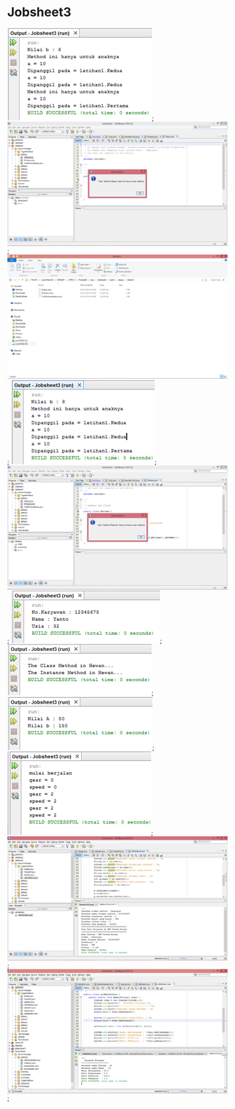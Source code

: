 # Jobsheet3
![alt text](https://github.com/lyrahrtn/Jobsheet3/blob/master/Latihan1%20no1.PNG);
![alt text](https://github.com/lyrahrtn/Jobsheet3/blob/master/latihan1%20no1c.PNG);
![alt text](https://github.com/lyrahrtn/Jobsheet3/blob/master/latihan1%20d.PNG);
![alt text](https://github.com/lyrahrtn/Jobsheet3/blob/master/Latihan1%20no2.PNG);
![alt text](https://github.com/lyrahrtn/Jobsheet3/blob/master/latihan1%20no2b.PNG);
![alt text](https://github.com/lyrahrtn/Jobsheet3/blob/master/latihan2%20b.PNG);
![alt text](https://github.com/lyrahrtn/Jobsheet3/blob/master/latihan3%20b.PNG);
![alt text](https://github.com/lyrahrtn/Jobsheet3/blob/master/latihan4%20b.PNG);
![alt text](https://github.com/lyrahrtn/Jobsheet3/blob/master/latihan5%20b.PNG);
![alt text](https://github.com/lyrahrtn/Jobsheet3/blob/master/tugas%20praktikum.PNG);
![alt text](https://github.com/lyrahrtn/Jobsheet3/blob/master/kalkulator.PNG);
